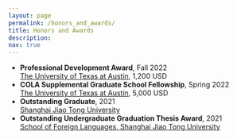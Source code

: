 ```yaml
---
layout: page
permalink: /honors_and_awards/
title: Honors and Awards
description: 
nav: true
---
```


<ul>
   <li><b>Professional Development Award</b>, Fall 2022</li>
   <a href="https://www.utexas.edu/">The University of Texas at Austin</a>, 1,200 USD
   <li><b>COLA Supplemental Graduate School Fellowship</b>, Spring 2022</li>
   <a href="https://www.utexas.edu/">The University of Texas at Austin</a>, 5,000 USD
   <li><b>Outstanding Graduate</b>, 2021</li>
   <a href="https://en.sjtu.edu.cn/">Shanghai Jiao Tong University</a>
   <li><b>Outstanding Undergraduate Graduation Thesis Award</b>, 2021</li>
   <a href="https://sfl.sjtu.edu.cn/en/">School of Foreign Languages, Shanghai Jiao Tong University</a>
</ul>
